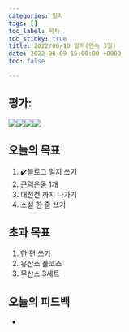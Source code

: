 ```yaml
---
categories: 일지
tags: []
toc_label: 목차
toc_sticky: true
title: 2022/06/10 일지(연속 3일)
date: 2022-06-09 15:00:00 +0000
toc: false

---
```


## 평가:

![](/blog/assets/images/s_rank.webp)![](/blog/assets/images/a_rank.webp)![](/blog/assets/images/b_rank.webp)![](/blog/assets/images/c_rank.webp)

## 오늘의 목표

1. :heavy_check_mark:블로그 일지 쓰기
2. 근력운동 1개
3. 대천천 까지 나가기
4. 소설 한 줄 쓰기

## 초과 목표

1. 한 편 쓰기
2. 유산소 풀코스
3. 무산소 3세트

## 오늘의 피드백

* 